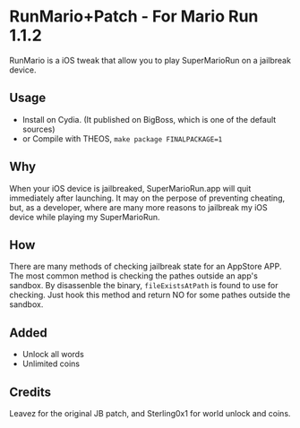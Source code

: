 # RunMario+Patch - For Mario Run 1.1.2

RunMario is a iOS tweak that allow you to play SuperMarioRun on a jailbreak device.

## Usage

- Install on Cydia. (It published on BigBoss, which is one of the default sources)
- or Compile with THEOS, `make package FINALPACKAGE=1`

## Why
When your iOS device is jailbreaked, SuperMarioRun.app will quit immediately after launching. It may on the perpose 
of preventing cheating, but, as a developer, where are many more reasons to jailbreak my iOS device while playing 
my SuperMarioRun.

## How

There are many methods of checking jailbreak state for an AppStore APP. The most common method is checking the pathes outside an app's 
sandbox. By disassenble the binary, `fileExistsAtPath` is found to use for checking. Just hook this method and return NO for 
some pathes outside the sandbox.

## Added
- Unlock all words
- Unlimited coins

## Credits
Leavez for the original JB patch, and Sterling0x1 for world unlock and coins.
